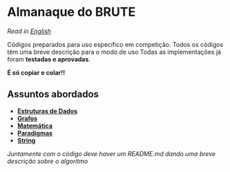 # Almanaque do BRUTE

*Read in [English](README.en.md)*

Códigos preparados para uso específico em competição.
Todos os códigos têm uma breve descrição para o modo de uso
Todas as implementações já foram **testadas e aprovadas**.


**É só copiar e colar!!**

## Assuntos abordados
- **[Estruturas de Dados](Estruturas%20de%20Dados)**
- **[Grafos](Grafos)**
- **[Matemática](Matem%C3%A1tica)**
- **[Paradigmas](Paradigmas)**
- **[String](String)**

*Juntamente com o código deve haver um README.md dando uma breve descrição sobre o algoritmo*
